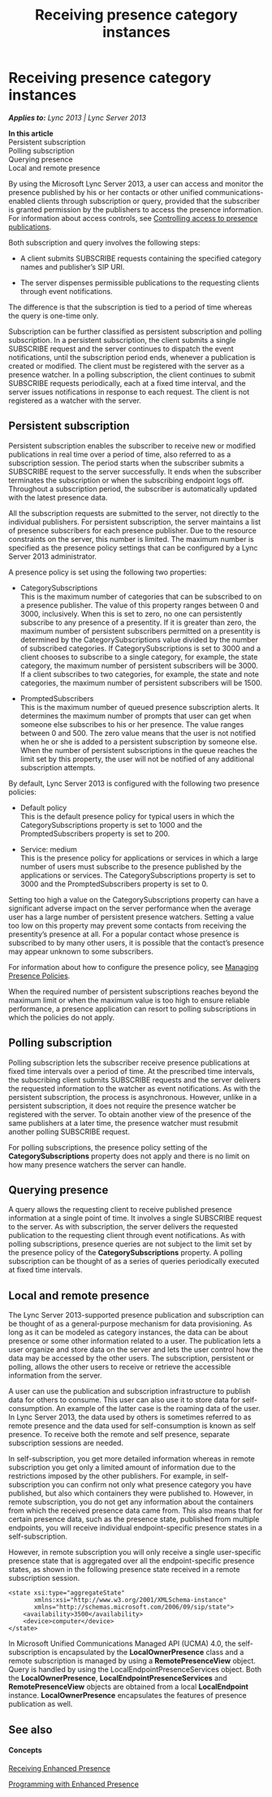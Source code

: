 ﻿---
title: Receiving presence category instances
TOCTitle: Receiving presence category instances
ms:assetid: 071c0511-743b-4665-920e-6d8371aa2097
ms:mtpsurl: https://msdn.microsoft.com/en-us/library/Dn454640(v=office.15)
ms:contentKeyID: 57093181
ms.date: 07/24/2014
mtps_version: v=office.15
---

# Receiving presence category instances


_**Applies to:** Lync 2013 | Lync Server 2013_

**In this article**  
Persistent subscription  
Polling subscription  
Querying presence  
Local and remote presence  

By using the Microsoft Lync Server 2013, a user can access and monitor the presence published by his or her contacts or other unified communications-enabled clients through subscription or query, provided that the subscriber is granted permission by the publishers to access the presence information. For information about access controls, see [Controlling access to presence publications](controlling-access-to-presence-publications.md).

Both subscription and query involves the following steps:

  - A client submits SUBSCRIBE requests containing the specified category names and publisher’s SIP URI.

  - The server dispenses permissible publications to the requesting clients through event notifications.

The difference is that the subscription is tied to a period of time whereas the query is one-time only.

Subscription can be further classified as persistent subscription and polling subscription. In a persistent subscription, the client submits a single SUBSCRIBE request and the server continues to dispatch the event notifications, until the subscription period ends, whenever a publication is created or modified. The client must be registered with the server as a presence watcher. In a polling subscription, the client continues to submit SUBSCRIBE requests periodically, each at a fixed time interval, and the server issues notifications in response to each request. The client is not registered as a watcher with the server.

## Persistent subscription

Persistent subscription enables the subscriber to receive new or modified publications in real time over a period of time, also referred to as a subscription session. The period starts when the subscriber submits a SUBSCRIBE request to the server successfully. It ends when the subscriber terminates the subscription or when the subscribing endpoint logs off. Throughout a subscription period, the subscriber is automatically updated with the latest presence data.

All the subscription requests are submitted to the server, not directly to the individual publishers. For persistent subscription, the server maintains a list of presence subscribers for each presence publisher. Due to the resource constraints on the server, this number is limited. The maximum number is specified as the presence policy settings that can be configured by a Lync Server 2013 administrator.

A presence policy is set using the following two properties:

  - CategorySubscriptions  
    This is the maximum number of categories that can be subscribed to on a presence publisher. The value of this property ranges between 0 and 3000, inclusively. When this is set to zero, no one can persistently subscribe to any presence of a presentity. If it is greater than zero, the maximum number of persistent subscribers permitted on a presentity is determined by the CategorySubscriptions value divided by the number of subscribed categories. If CategorySubscriptions is set to 3000 and a client chooses to subscribe to a single category, for example, the state category, the maximum number of persistent subscribers will be 3000. If a client subscribes to two categories, for example, the state and note categories, the maximum number of persistent subscribers will be 1500.

  - PromptedSubscribers  
    This is the maximum number of queued presence subscription alerts. It determines the maximum number of prompts that user can get when someone else subscribes to his or her presence. The value ranges between 0 and 500. The zero value means that the user is not notified when he or she is added to a persistent subscription by someone else. When the number of persistent subscriptions in the queue reaches the limit set by this property, the user will not be notified of any additional subscription attempts.

By default, Lync Server 2013 is configured with the following two presence policies:

  - Default policy  
    This is the default presence policy for typical users in which the CategorySubscriptions property is set to 1000 and the PromptedSubscribers property is set to 200.

  - Service: medium  
    This is the presence policy for applications or services in which a large number of users must subscribe to the presence published by the applications or services. The CategorySubscriptions property is set to 3000 and the PromptedSubscribers property is set to 0.

Setting too high a value on the CategorySubscriptions property can have a significant adverse impact on the server performance when the average user has a large number of persistent presence watchers. Setting a value too low on this property may prevent some contacts from receiving the presentity’s presence at all. For a popular contact whose presence is subscribed to by many other users, it is possible that the contact’s presence may appear unknown to some subscribers.

For information about how to configure the presence policy, see [Managing Presence Policies](http://go.microsoft.com/fwlink/?linkid=188704).

When the required number of persistent subscriptions reaches beyond the maximum limit or when the maximum value is too high to ensure reliable performance, a presence application can resort to polling subscriptions in which the policies do not apply.

## Polling subscription

Polling subscription lets the subscriber receive presence publications at fixed time intervals over a period of time. At the prescribed time intervals, the subscribing client submits SUBSCRIBE requests and the server delivers the requested information to the watcher as event notifications. As with the persistent subscription, the process is asynchronous. However, unlike in a persistent subscription, it does not require the presence watcher be registered with the server. To obtain another view of the presence of the same publishers at a later time, the presence watcher must resubmit another polling SUBSCRIBE request.

For polling subscriptions, the presence policy setting of the **CategorySubscriptions** property does not apply and there is no limit on how many presence watchers the server can handle.

## Querying presence

A query allows the requesting client to receive published presence information at a single point of time. It involves a single SUBSCRIBE request to the server. As with subscription, the server delivers the requested publication to the requesting client through event notifications. As with polling subscriptions, presence queries are not subject to the limit set by the presence policy of the **CategorySubscriptions** property. A polling subscription can be thought of as a series of queries periodically executed at fixed time intervals.

## Local and remote presence

The Lync Server 2013-supported presence publication and subscription can be thought of as a general-purpose mechanism for data provisioning. As long as it can be modeled as category instances, the data can be about presence or some other information related to a user. The publication lets a user organize and store data on the server and lets the user control how the data may be accessed by the other users. The subscription, persistent or polling, allows the other users to receive or retrieve the accessible information from the server.

A user can use the publication and subscription infrastructure to publish data for others to consume. This user can also use it to store data for self-consumption. An example of the latter case is the roaming data of the user. In Lync Server 2013, the data used by others is sometimes referred to as remote presence and the data used for self-consumption is known as self presence. To receive both the remote and self presence, separate subscription sessions are needed.

In self-subscription, you get more detailed information whereas in remote subscription you get only a limited amount of information due to the restrictions imposed by the other publishers. For example, in self-subscription you can confirm not only what presence category you have published, but also which containers they were published to. However, in remote subscription, you do not get any information about the containers from which the received presence data came from. This also means that for certain presence data, such as the presence state, published from multiple endpoints, you will receive individual endpoint-specific presence states in a self-subscription.

However, in remote subscription you will only receive a single user-specific presence state that is aggregated over all the endpoint-specific presence states, as shown in the following presence state received in a remote subscription session.

    <state xsi:type="aggregateState" 
           xmlns:xsi="http://www.w3.org/2001/XMLSchema-instance" 
           xmlns="http://schemas.microsoft.com/2006/09/sip/state">
        <availability>3500</availability>
        <device>computer</device>
    </state>

In Microsoft Unified Communications Managed API (UCMA) 4.0, the self-subscription is encapsulated by the **LocalOwnerPresence** class and a remote subscription is managed by using a **RemotePresenceView** object. Query is handled by using the LocalEndpointPresenceServices object. Both the **LocalOwnerPresence**, **LocalEndpointPresenceServices** and **RemotePresenceView** objects are obtained from a local **LocalEndpoint** instance. **LocalOwnerPresence** encapsulates the features of presence publication as well.

## See also

#### Concepts

[Receiving Enhanced Presence](receiving-enhanced-presence.md)

[Programming with Enhanced Presence](programming-with-enhanced-presence.md)

